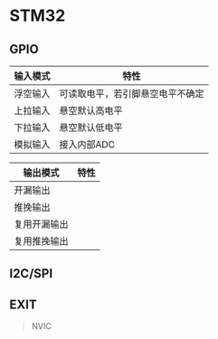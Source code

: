# STM32

## GPIO
|输入模式|特性|
|-|-|
|浮空输入|可读取电平，若引脚悬空电平不确定|
|上拉输入|悬空默认高电平|
|下拉输入|悬空默认低电平|
|模拟输入|接入内部ADC|

|输出模式|特性|
|-|-|
|开漏输出||
|推挽输出||
|复用开漏输出||
|复用推挽输出||



## I2C/SPI

## EXIT
> NVIC
